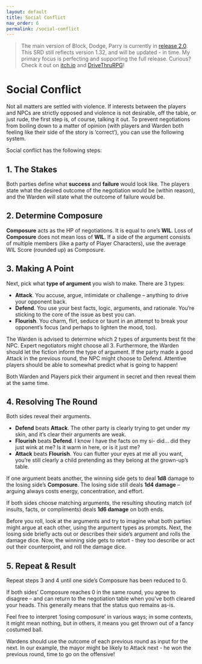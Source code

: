 ```yaml
---
layout: default
title: Social Conflict
nav_order: 6
permalink: /social-conflict
---
```


> The main version of Block, Dodge, Parry is currently in [release 2.0](https://dicegoblin.blog/out-now-block-dodge-parry-v2-0/). This SRD still reflects version 1.32, and will be updated - in time. My primary focus is perfecting and supporting the full release. Curious? Check it out on [itch.io](https://dicegoblingames.itch.io/block-dodge-parry) and [DriveThruRPG](https://www.drivethrurpg.com/product/425888/Block-Dodge-Parry--A-Levelless-Classless-Expansion-of-Cairn)!

# Social Conflict

Not all matters are settled with violence. If interests between the players and NPCs are strictly opposed and violence is not desirable, off the table, or just rude, the first step is, of course, talking it out. To prevent negotiations from boiling down to a matter of opinion (with players and Warden both feeling like their side of the story is ‘correct’), you can use the following system.

Social conflict has the following steps:

## 1. The Stakes
Both parties define what **success** and **failure** would look like. The players state what the desired outcome of the negotiation would be (within reason), and the Warden will state what the outcome of failure would be. 

## 2. Determine Composure
**Composure** acts as the HP of negotiations. It is equal to one’s **WIL**. Loss of **Composure** does not mean loss of **WIL**. 
If a side of the argument consists of multiple members (like a party of Player Characters), use the average WIL Score (rounded up) as Composure.

## 3. Making A Point
Next, pick what **type of argument** you wish to make. There are 3 types:

- **Attack**. You accuse, argue, intimidate or challenge – anything to drive your opponent back.
- **Defend**. You use your best facts, logic, arguments, and rationale. You’re sticking to the core of the issue as best you can.
- **Flourish**. You charm, flirt, seduce or taunt in an attempt to break your opponent’s focus (and perhaps to lighten the mood, too).

The Warden is advised to determine which 2 types of arguments best fit the NPC. Expert negotiators might choose all 3. Furthermore, the Warden should let the fiction inform the type of argument. If the party made a good Attack in the previous round, the NPC might choose to Defend. Attentive players should be able to somewhat predict what is going to happen!

Both Warden and Players pick their argument in secret and then reveal them at the same time.

## 4. Resolving The Round
Both sides reveal their arguments.

- **Defend** beats **Attack**. The other party is clearly trying to get under my skin, and it’s clear their arguments are weak.
- **Flourish** beats **Defend**. I know I have the facts on my si- did… did they just wink at me? Is it warm in here, or is it just me?
- **Attack** beats **Flourish**. You can flutter your eyes at me all you want, you’re still clearly a child pretending as they belong at the grown-up’s table.

If one argument beats another, the winning side gets to deal **1d8** damage to the losing side’s **Composure**. The losing side still deals **1d4** **damage** – arguing always costs energy, concentration, and effort.

If both sides choose matching arguments, the resulting shouting match (of insults, facts, or compliments) deals **1d6 damage** on both ends.

Before you roll, look at the arguments and try to imagine what both parties might argue at each other, using the argument types as prompts. Next, the losing side briefly acts out or describes their side’s argument and rolls the damage dice. Now, the winning side gets to retort - they too describe or act out their counterpoint, and roll the damage dice.

## 5. Repeat & Result
Repeat steps 3 and 4 until one side’s Composure has been reduced to 0. 

If both sides’ Composure reaches 0 in the same round, you agree to disagree – and can return to the negotiation table when you’ve both cleared your heads. This generally means that the status quo remains as-is. 

Feel free to interpret ‘losing composure’ in various ways; in some contexts, it might mean nothing, but in others, it means you get thrown out of a fancy costumed ball.

Wardens should use the outcome of each previous round as input for the next. In our example, the mayor might be likely to Attack next - he won the previous round, time to go on the offensive!
